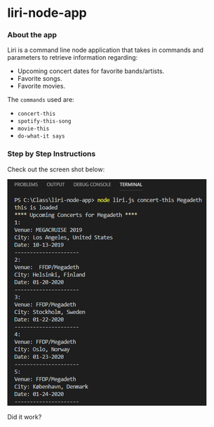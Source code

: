 # liri-node-app

### About the app
Liri is a command line node application that takes in commands and parameters to retrieve information regarding:
* Upcoming concert dates for favorite bands/artists.
* Favorite songs.
* Favorite movies.

The `commands` used are:
* `concert-this`
* `spotify-this-song`
* `movie-this`
* `do-what-it says`

### Step by Step Instructions
Check out the screen shot below:

![concert-this w/band](/images/concert-this-band.png)

Did it work?
